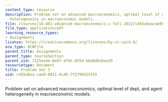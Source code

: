```yaml
---
content_type: resource
description: Problem set on advanced macroeconomics, optimal level of dept, and agent
  heterogeneity in macroeconomic models.
file: /courses/14-461-advanced-macroeconomics-i-fall-2012/c465a6eacae908114c457f2799353fd3_MIT14_461F12_pset3.pdf
file_type: application/pdf
learning_resource_types:
- Assignments
license: https://creativecommons.org/licenses/by-nc-sa/4.0/
ocw_type: OCWFile
parent_title: Assignments
parent_type: CourseSection
parent_uid: 7125ee4e-0e07-4f65-035d-bba6d0a5ea39
resourcetype: Document
title: Problem Set 3
uid: c465a6ea-cae9-0811-4c45-7f2799353fd3
---
```

Problem set on advanced macroeconomics, optimal level of dept, and agent heterogeneity in macroeconomic models.